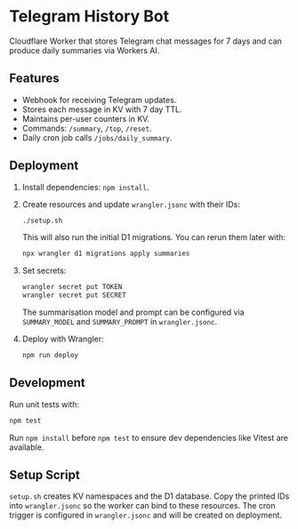 # Telegram History Bot

Cloudflare Worker that stores Telegram chat messages for 7 days and can produce daily summaries via Workers AI.

## Features
- Webhook for receiving Telegram updates.
- Stores each message in KV with 7 day TTL.
- Maintains per-user counters in KV.
- Commands: `/summary`, `/top`, `/reset`.
- Daily cron job calls `/jobs/daily_summary`.

## Deployment
1. Install dependencies: `npm install`.

2. Create resources and update `wrangler.jsonc` with their IDs:
   ```bash
   ./setup.sh
   ```
   This will also run the initial D1 migrations. You can rerun them later with:
   ```bash
   npx wrangler d1 migrations apply summaries
   ```
3. Set secrets:
   ```bash
   wrangler secret put TOKEN
   wrangler secret put SECRET
   ```
   The summarisation model and prompt can be configured via `SUMMARY_MODEL` and
   `SUMMARY_PROMPT` in `wrangler.jsonc`.
4. Deploy with Wrangler:
   ```bash
   npm run deploy
   ```

## Development
Run unit tests with:
```bash
npm test
```
Run `npm install` before `npm test` to ensure dev dependencies like Vitest are available.

## Setup Script
`setup.sh` creates KV namespaces and the D1 database. Copy the printed IDs into
`wrangler.jsonc` so the worker can bind to these resources. The cron trigger is
configured in `wrangler.jsonc` and will be created on deployment.
